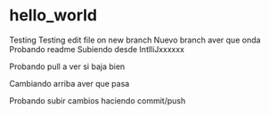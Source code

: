 # hello_world
Testing
Testing edit file on new branch
Nuevo branch aver que onda
Probando readme
Subiendo desde IntlliJxxxxxx

Probando pull a ver si baja bien

Cambiando arriba aver que pasa

Probando subir cambios haciendo commit/push
